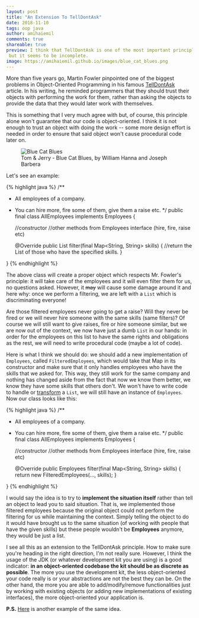 ```yaml
---
layout: post
title: "An Extension To TellDontAsk"
date: 2018-11-10
tags: oop java
author: amihaiemil
comments: true
shareable: true
preview: I think that TellDontAsk is one of the most important principles out there,
 but it seems to be incomplete.
image: https://amihaiemil.github.io/images/blue_cat_blues.png
---
```


More than five years go, Martin Fowler pinpointed one of the biggest problems in
Object-Oriented Programming in his famous [TellDontAsk](https://www.martinfowler.com/bliki/TellDontAsk.html) article. In his writing,
he reminded programmers that they should trust their objects with performing the work for them,
rather than asking the objects to provide the data that they would later work with themselves.

This is something that I very much agree with but, of course, this principle alone won't guarantee that our code is object-oriented. I think it is not enough to trust an object with doing the work -- some more design effort is needed in order to ensure that said object won't cause procedural code later on.

<figure class="articleimg">
 <img src="{{page.image}}" alt="Blue Cat Blues">
 <figcaption>
 Tom & Jerry - Blue Cat Blues, by  William Hanna and Joseph Barbera
 </figcaption>
</figure>

Let's see an example:

{% highlight java %}
/**
 * All employees of a company.
 * You can hire more, fire some of them, give them a raise etc.
 \*/
public final class AllEmployees implements Employees {

    //constructor
    //other methods from Employees interface (hire, fire, raise etc)

    @Override
    public List<Employee> filter(final Map<String, String> skills) {
       //return the List of those who have the specified skills.
    }

}
{% endhighlight %}

The above class will create a proper object which respects Mr. Fowler's principle:
it will take care of the employees and it will even filter them for us, no questions asked. However, it <strike>may</strike> will cause some damage around it and here why: once we perform a filtering, we are left with a ``List`` which is discriminating everyone!

Are those filtered employees never going to get a raise? Will they never be fired or we will never hire someone with the same skills (same filters)? Of course we will still want to give raises, fire or hire someone similar, but we are now out of the context, we now have just a dumb ``List`` in our hands: in order for the employees on this list to have the same rights and obligations as the rest, we will need to write procedural code (maybe a lot of code).

Here is what I think we should do: we should add a new implementation of ``Employees``, called ``FilteredEmployees``, which would take that Map in its constructor and make sure that it only handles employees who have the skills that we asked for. This way, they still work for the same company and nothing has changed aside from the fact that now we know them better, we know they have some skills that others don't. We won't have to write code to handle or [transform](https://amihaiemil.github.io/2017/10/16/javaee8-jsoncollectors-oop-alternative.html) a ``List``, we will still have an instance of ``Employees``. Now our class looks like this:

{% highlight java %}
/**
 * All employees of a company.
 * You can hire more, fire some of them, give them a raise etc.
 \*/
public final class AllEmployees implements Employees {

    //constructor
    //other methods from Employees interface (hire, fire, raise etc)

    @Override
    public Employees filter(final Map<String, String> skills) {
       return new FilteredEmployees(..., skills);
    }

}
{% endhighlight %}

I would say the idea is to try to **implement the situation itself** rather than tell an object to lead you to said situation. That is, we implemented those filtered employees because the original object could not perform the filtering for us while maintaining the context. Simply telling the object to do it would have brought us to the same situation (of working with people that have the given skills) but these people wouldn't be **Employees** anymore, they would be just a list.

I see all this as an extension to the TellDontAsk principle. How to make sure you're heading in the right direction, I'm not really sure. However, I think the usage of the JDK (or whatever development kit you are using) is a good indicator: **in an object-oriented codebase the kit should be as discrete as possible**. The more you use the development kit, the less object-oriented your code really is or your abstractions are not the best they can be. On the other hand, the more you are able to add/modify/remove functionalities just by working with existing objects (or adding new implementations of existing interfaces), the more object-oriented your application is.

**P.S.** [Here](https://amihaiemil.github.io/2017/08/12/how-interfaces-are-refactoring-our-code.html) is another example of the same idea.
